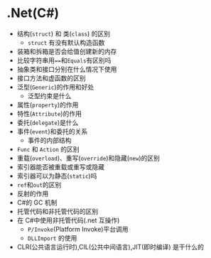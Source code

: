 # .Net(C#)

- 结构(`struct`) 和 类(`class`) 的区别
  - `struct` 有没有默认构造函数
- 装箱和拆箱是否会给值创建新的内存
- 比较字符串用`==`和`Equals`有区别吗
- 抽象类和接口分别在什么情况下使用
- 接口方法和虚函数的区别
- 泛型(`Generic`)的作用和好处
  - 泛型约束是什么
- 属性(`property`)的作用
- 特性(`Attribute`)的作用
- 委托(`delegate`)是什么
- 事件(`event`)和委托的关系
  - 事件的内部结构
- `Func` 和 `Action` 的区别
- 重载(`overload`)、重写(`override`)和隐藏(`new`)的区别
- 索引器能否被重载或重写或隐藏
- 索引器可以为静态(`static`)吗
- `ref`和`out`的区别
- 反射的作用
- C#的 GC 机制
- 托管代码和非托管代码的区别
- 在 C#中使用非托管代码(.net 互操作)
  - `P/Invoke`(Platform Invoke)平台调用
  - `DLLImport` 的使用
- CLR(公共语言运行时),CIL(公共中间语言),JIT(即时编译) 是干什么的
